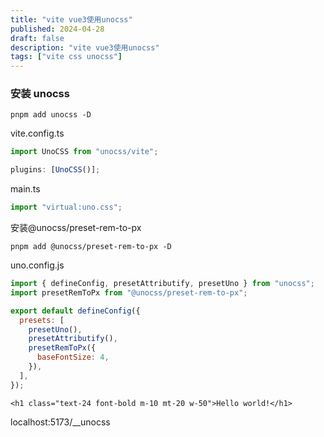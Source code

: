 ```yaml
---
title: "vite vue3使用unocss"
published: 2024-04-28
draft: false
description: "vite vue3使用unocss"
tags: ["vite css unocss"]
---
```


### 安装 unocss

```shell
pnpm add unocss -D
```

vite.config.ts

```ts
import UnoCSS from "unocss/vite";

plugins: [UnoCSS()];
```

main.ts

```ts
import "virtual:uno.css";
```

安装@unocss/preset-rem-to-px

```shell
pnpm add @unocss/preset-rem-to-px -D
```

uno.config.js

```js
import { defineConfig, presetAttributify, presetUno } from "unocss";
import presetRemToPx from "@unocss/preset-rem-to-px";

export default defineConfig({
  presets: [
    presetUno(),
    presetAttributify(),
    presetRemToPx({
      baseFontSize: 4,
    }),
  ],
});
```

```vue
<h1 class="text-24 font-bold m-10 mt-20 w-50">Hello world!</h1>
```

localhost:5173/\_\_unocss
